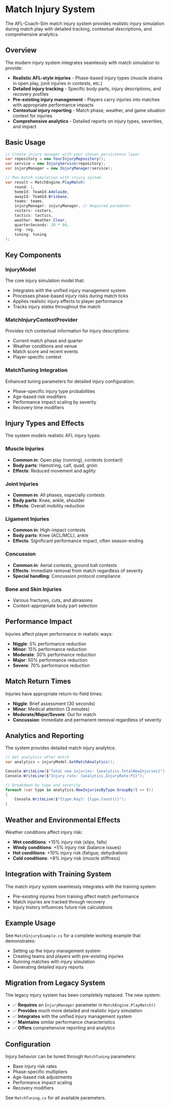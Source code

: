 # Match Injury System

The AFL-Coach-Sim match injury system provides realistic injury simulation during match play with detailed tracking, contextual descriptions, and comprehensive analytics.

## Overview

The modern injury system integrates seamlessly with match simulation to provide:

- **Realistic AFL-style injuries** - Phase-based injury types (muscle strains in open play, joint injuries in contests, etc.)
- **Detailed injury tracking** - Specific body parts, injury descriptions, and recovery profiles
- **Pre-existing injury management** - Players carry injuries into matches with appropriate performance impacts
- **Contextual injury reporting** - Match phase, weather, and game situation context for injuries
- **Comprehensive analytics** - Detailed reports on injury types, severities, and impact

## Basic Usage

```csharp
// Create injury manager with your chosen persistence layer
var repository = new YourInjuryRepository();
var service = new InjuryService(repository);
var injuryManager = new InjuryManager(service);

// Run match simulation with injury system
var result = MatchEngine.PlayMatch(
    round: 1,
    homeId: TeamId.Adelaide,
    awayId: TeamId.Brisbane,
    teams: teams,
    injuryManager: injuryManager, // Required parameter
    rosters: rosters,
    tactics: tactics,
    weather: Weather.Clear,
    quarterSeconds: 20 * 60,
    rng: rng,
    tuning: tuning
);
```

## Key Components

### InjuryModel
The core injury simulation model that:
- Integrates with the unified injury management system
- Processes phase-based injury risks during match ticks
- Applies realistic injury effects to player performance
- Tracks injury states throughout the match

### MatchInjuryContextProvider
Provides rich contextual information for injury descriptions:
- Current match phase and quarter
- Weather conditions and venue
- Match score and recent events
- Player-specific context

### MatchTuning Integration
Enhanced tuning parameters for detailed injury configuration:
- Phase-specific injury type probabilities
- Age-based risk modifiers
- Performance impact scaling by severity
- Recovery time modifiers

## Injury Types and Effects

The system models realistic AFL injury types:

### Muscle Injuries
- **Common in**: Open play (running), contests (contact)
- **Body parts**: Hamstring, calf, quad, groin
- **Effects**: Reduced movement and agility

### Joint Injuries
- **Common in**: All phases, especially contests
- **Body parts**: Knee, ankle, shoulder
- **Effects**: Overall mobility reduction

### Ligament Injuries
- **Common in**: High-impact contests
- **Body parts**: Knee (ACL/MCL), ankle
- **Effects**: Significant performance impact, often season-ending

### Concussion
- **Common in**: Aerial contests, ground ball contests
- **Effects**: Immediate removal from match regardless of severity
- **Special handling**: Concussion protocol compliance

### Bone and Skin Injuries
- Various fractures, cuts, and abrasions
- Context-appropriate body part selection

## Performance Impact

Injuries affect player performance in realistic ways:
- **Niggle**: 5% performance reduction
- **Minor**: 15% performance reduction
- **Moderate**: 30% performance reduction  
- **Major**: 50% performance reduction
- **Severe**: 70% performance reduction

## Match Return Times

Injuries have appropriate return-to-field times:
- **Niggle**: Brief assessment (30 seconds)
- **Minor**: Medical attention (3 minutes)
- **Moderate/Major/Severe**: Out for match
- **Concussion**: Immediate and permanent removal regardless of severity

## Analytics and Reporting

The system provides detailed match injury analytics:

```csharp
// Get analytics after match
var analytics = injuryModel.GetMatchAnalytics();

Console.WriteLine($"Total new injuries: {analytics.TotalNewInjuries}");
Console.WriteLine($"Injury rate: {analytics.InjuryRate:P1}");

// Breakdown by type and severity
foreach (var type in analytics.NewInjuriesByType.GroupBy(t => t))
{
    Console.WriteLine($"{type.Key}: {type.Count()}");
}
```

## Weather and Environmental Effects

Weather conditions affect injury risk:
- **Wet conditions**: +15% injury risk (slips, falls)
- **Windy conditions**: +5% injury risk (balance issues)
- **Hot conditions**: +10% injury risk (fatigue, dehydration)
- **Cold conditions**: +8% injury risk (muscle stiffness)

## Integration with Training System

The match injury system seamlessly integrates with the training system:
- Pre-existing injuries from training affect match performance
- Match injuries are tracked through recovery
- Injury history influences future risk calculations

## Example Usage

See `MatchInjuryExample.cs` for a complete working example that demonstrates:
- Setting up the injury management system
- Creating teams and players with pre-existing injuries
- Running matches with injury simulation
- Generating detailed injury reports

## Migration from Legacy System

The legacy injury system has been completely replaced. The new system:
- ✅ **Requires** an `InjuryManager` parameter in `MatchEngine.PlayMatch()`
- ✅ **Provides** much more detailed and realistic injury simulation
- ✅ **Integrates** with the unified injury management system
- ✅ **Maintains** similar performance characteristics
- ✅ **Offers** comprehensive reporting and analytics

## Configuration

Injury behavior can be tuned through `MatchTuning` parameters:
- Base injury risk rates
- Phase-specific multipliers
- Age-based risk adjustments
- Performance impact scaling
- Recovery modifiers

See `MatchTuning.cs` for all available parameters.